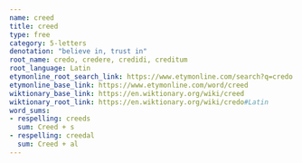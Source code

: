 ```yaml
---
name: creed
title: creed
type: free
category: 5-letters
denotation: "believe in, trust in"
root_name: credo, credere, credidi, creditum
root_language: Latin
etymonline_root_search_link: https://www.etymonline.com/search?q=credo
etymonline_base_link: https://www.etymonline.com/word/creed
wiktionary_base_link: https://en.wiktionary.org/wiki/creed
wiktionary_root_link: https://en.wiktionary.org/wiki/credo#Latin
word_sums:
- respelling: creeds
  sum: Creed + s
- respelling: creedal
  sum: Creed + al
---
```

